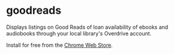 # goodreads
Displays listings on Good Reads of loan availability of ebooks and audiobooks through your local library's Overdrive account.

Install for free from the [Chrome Web Store](https://chrome.google.com/webstore/detail/available-goodreads/gclnfffacbjpclfenjgefpfnafmjghhk?hl=en).